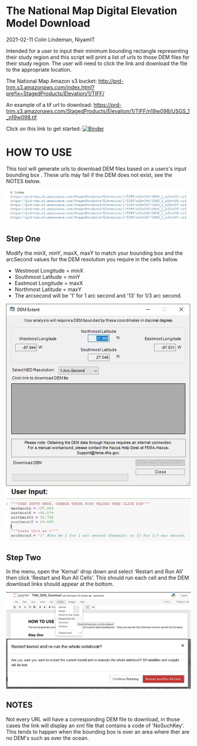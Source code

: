 # The National Map Digital Elevation Model Download
2021-02-11 Colin Lindeman, NiyamIT

Intended for a user to input their minimum bounding rectangle representing their study region and this script will print a list of urls to those DEM files for their study region. The user will need to click the link and download the file to the appropriate location.

The National Map Amazon s3 bucket:
http://prd-tnm.s3.amazonaws.com/index.html?prefix=StagedProducts/Elevation/1/TIFF/

An example of a tif url to download:
https://prd-tnm.s3.amazonaws.com/StagedProducts/Elevation/1/TIFF/n19w098/USGS_1_n19w098.tif


Click on this link to get started:
[![Binder](https://mybinder.org/badge_logo.svg)](https://mybinder.org/v2/gh/nhrap-dev/TNM_DEM_Download/HEAD?filepath=TNM_DEM_Download.ipynb)

# HOW TO USE

This tool will generate urls to download DEM files based on a users's input bounding box . These urls may fail if the DEM does not exist, see the NOTES below.

![title](images/ExampleLinks.JPG)

## Step One
Modify the minX, minY, maxX, maxY to match your bounding box and the arcSecond values for the DEM resolution you require in the cells below.
* Westmost Longitude = minX
* Southmost Latitude = minY
* Eastmost Longitude = maxX
* Northmost Latitude = maxY
* The arcsecond will be '1' for 1 arc second and '13' for 1/3 arc second.

![title](images/DEMExtent.JPG)
![title](images/UserEnteredData.JPG)

## Step Two
In the menu, open the 'Kernal' drop down and select 'Restart and Run All' then click 'Restart and Run All Cells'. This should run each cell and the DEM download links should appear at the bottom.

![title](images/KernalRestartRunAll.JPG)
![title](images/RestartandRunAllCells.JPG)

## NOTES
Not every URL will have a corresponding DEM file to download, in those cases the link will display an xml file that contains a code of 'NoSuchKey'. This tends to happen when the bounding box is over an area where ther are no DEM's such as over the ocean.

